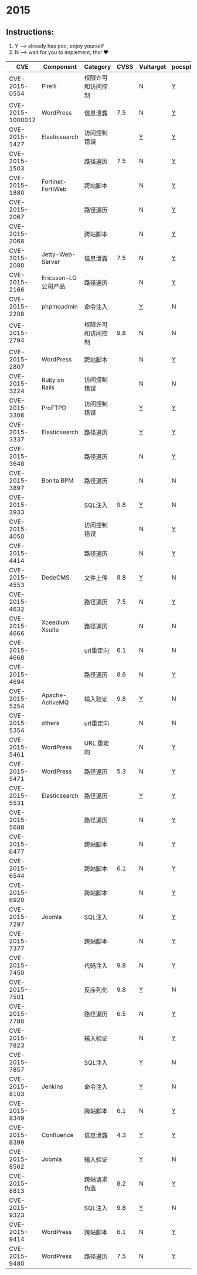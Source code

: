# 2015

## Instructions:

1. Y --> already has poc, enjoy yourself
2. N --> wait for you to implement, thx! :heart:

| CVE | Component | Category | CVSS | Vultarget | pocsploit | Nuclei | Xray | pocsuite3 | goby | others |
|-----|-----------|----------|------|-----------|-----------|--------|------|-----------|------|--------|
| CVE-2015-0554 | Pirelli | 权限许可和访问控制 |  | N | [Y](CVE-2015-0554/poc/pocsploit/) | [Y](CVE-2015-0554/poc/nuclei/) | N | N | N | [Y](CVE-2015-0554/poc/others/) |
| CVE-2015-1000012 | WordPress | 信息泄露 | 7.5 | N | [Y](CVE-2015-1000012/poc/pocsploit/) | [Y](CVE-2015-1000012/poc/nuclei/) | N | N | N | N |
| CVE-2015-1427 | Elasticsearch | 访问控制错误 |  | [Y](CVE-2015-1427/vultarget/) | [Y](CVE-2015-1427/poc/pocsploit/) | [Y](CVE-2015-1427/poc/nuclei/) | [Y](CVE-2015-1427/poc/xray/) | N | [Y](CVE-2015-1427/poc/goby/) | [Y](CVE-2015-1427/poc/others/) |
| CVE-2015-1503 |  | 路径遍历 | 7.5 | N | [Y](CVE-2015-1503/poc/pocsploit/) | [Y](CVE-2015-1503/poc/nuclei/) | N | N | N | [Y](CVE-2015-1503/poc/others/) |
| CVE-2015-1880 | Fortinet-FortiWeb | 跨站脚本 |  | N | [Y](CVE-2015-1880/poc/pocsploit/) | [Y](CVE-2015-1880/poc/nuclei/) | N | N | N | N |
| CVE-2015-2067 |  | 路径遍历 |  | N | [Y](CVE-2015-2067/poc/pocsploit/) | [Y](CVE-2015-2067/poc/nuclei/) | N | N | N | [Y](CVE-2015-2067/poc/others/) |
| CVE-2015-2068 |  | 跨站脚本 |  | N | [Y](CVE-2015-2068/poc/pocsploit/) | [Y](CVE-2015-2068/poc/nuclei/) | N | N | N | [Y](CVE-2015-2068/poc/others/) |
| CVE-2015-2080 | Jetty-Web-Server | 信息泄露 | 7.5 | N | [Y](CVE-2015-2080/poc/pocsploit/) | [Y](CVE-2015-2080/poc/nuclei/) | N | N | N | [Y](CVE-2015-2080/poc/others/) |
| CVE-2015-2166 | Ericsson-LG公司产品 | 路径遍历 |  | N | [Y](CVE-2015-2166/poc/pocsploit/) | [Y](CVE-2015-2166/poc/nuclei/) | N | N | N | [Y](CVE-2015-2166/poc/others/) |
| CVE-2015-2208 | phpmoadmin | 命令注入 |  | [Y](CVE-2015-2208/vultarget/) | N | N | N | N | N | [Y](CVE-2015-2208/poc/others/) |
| CVE-2015-2794 |  | 权限许可和访问控制 | 9.8 | N | N | [Y](CVE-2015-2794/poc/nuclei/) | N | N | N | [Y](CVE-2015-2794/poc/others/) |
| CVE-2015-2807 | WordPress | 跨站脚本 |  | N | [Y](CVE-2015-2807/poc/pocsploit/) | [Y](CVE-2015-2807/poc/nuclei/) | N | N | N | N |
| CVE-2015-3224 | Ruby on Rails | 访问控制错误 |  | N | N | [Y](CVE-2015-3224/poc/nuclei/) | N | N | N | N |
| CVE-2015-3306 | ProFTPD | 访问控制错误 |  | [Y](CVE-2015-3306/vultarget/) | [Y](CVE-2015-3306/poc/pocsploit/) | [Y](CVE-2015-3306/poc/nuclei/) | N | N | N | [Y](CVE-2015-3306/poc/others/) |
| CVE-2015-3337 | Elasticsearch | 路径遍历 |  | [Y](CVE-2015-3337/vultarget/) | [Y](CVE-2015-3337/poc/pocsploit/) | [Y](CVE-2015-3337/poc/nuclei/) | [Y](CVE-2015-3337/poc/xray/) | N | N | [Y](CVE-2015-3337/poc/others/) |
| CVE-2015-3648 |  | 路径遍历 |  | N | [Y](CVE-2015-3648/poc/pocsploit/) | [Y](CVE-2015-3648/poc/nuclei/) | N | N | N | N |
| CVE-2015-3897 | Bonita BPM | 路径遍历 |  | N | N | [Y](CVE-2015-3897/poc/nuclei/) | N | N | N | N |
| CVE-2015-3933 |  | SQL注入 | 9.8 | [Y](CVE-2015-3933/vultarget/) | N | N | N | N | N | [Y](CVE-2015-3933/poc/others/) |
| CVE-2015-4050 |  | 访问控制错误 |  | N | [Y](CVE-2015-4050/poc/pocsploit/) | [Y](CVE-2015-4050/poc/nuclei/) | N | N | N | N |
| CVE-2015-4414 |  | 路径遍历 |  | N | [Y](CVE-2015-4414/poc/pocsploit/) | [Y](CVE-2015-4414/poc/nuclei/) | N | N | N | [Y](CVE-2015-4414/poc/others/) |
| CVE-2015-4553 | DedeCMS | 文件上传 | 8.8 | [Y](CVE-2015-4553/vultarget/) | N | N | N | N | N | [Y](CVE-2015-4553/poc/others/) |
| CVE-2015-4632 |  | 路径遍历 | 7.5 | N | [Y](CVE-2015-4632/poc/pocsploit/) | [Y](CVE-2015-4632/poc/nuclei/) | N | N | N | [Y](CVE-2015-4632/poc/others/) |
| CVE-2015-4666 | Xceedium Xsuite | 路径遍历 |  | N | N | [Y](CVE-2015-4666/poc/nuclei/) | N | N | N | N |
| CVE-2015-4668 |  | url重定向 | 6.1 | N | N | [Y](CVE-2015-4668/poc/nuclei/) | N | N | N | N |
| CVE-2015-4694 |  | 路径遍历 | 8.6 | N | [Y](CVE-2015-4694/poc/pocsploit/) | [Y](CVE-2015-4694/poc/nuclei/) | N | N | N | N |
| CVE-2015-5254 | Apache-ActiveMQ | 输入验证 | 9.8 | [Y](CVE-2015-5254/vultarget/) | N | N | N | N | N | [Y](CVE-2015-5254/poc/others/) |
| CVE-2015-5354 | others | url重定向 |  | N | N | [Y](CVE-2015-5354/poc/nuclei/) | N | N | N | N |
| CVE-2015-5461 | WordPress | URL 重定向 |  | N | [Y](CVE-2015-5461/poc/pocsploit/) | [Y](CVE-2015-5461/poc/nuclei/) | N | N | N | N |
| CVE-2015-5471 | WordPress | 路径遍历 | 5.3 | N | [Y](CVE-2015-5471/poc/pocsploit/) | [Y](CVE-2015-5471/poc/nuclei/) | N | N | N | [Y](CVE-2015-5471/poc/others/) |
| CVE-2015-5531 | Elasticsearch | 路径遍历 |  | [Y](CVE-2015-5531/vultarget/) | [Y](CVE-2015-5531/poc/pocsploit/) | [Y](CVE-2015-5531/poc/nuclei/) | [Y](CVE-2015-5531/poc/xray/) | N | N | [Y](CVE-2015-5531/poc/others/) |
| CVE-2015-5688 |  | 路径遍历 |  | N | [Y](CVE-2015-5688/poc/pocsploit/) | [Y](CVE-2015-5688/poc/nuclei/) | N | N | N | N |
| CVE-2015-6477 |  | 跨站脚本 |  | N | [Y](CVE-2015-6477/poc/pocsploit/) | [Y](CVE-2015-6477/poc/nuclei/) | N | N | N | N |
| CVE-2015-6544 |  | 跨站脚本 | 6.1 | N | [Y](CVE-2015-6544/poc/pocsploit/) | [Y](CVE-2015-6544/poc/nuclei/) | N | N | N | N |
| CVE-2015-6920 |  | 跨站脚本 |  | N | [Y](CVE-2015-6920/poc/pocsploit/) | [Y](CVE-2015-6920/poc/nuclei/) | N | N | N | N |
| CVE-2015-7297 | Joomla | SQL注入 |  | N | [Y](CVE-2015-7297/poc/pocsploit/) | [Y](CVE-2015-7297/poc/nuclei/) | [Y](CVE-2015-7297/poc/xray/) | N | N | [Y](CVE-2015-7297/poc/others/) |
| CVE-2015-7377 |  | 跨站脚本 |  | N | [Y](CVE-2015-7377/poc/pocsploit/) | [Y](CVE-2015-7377/poc/nuclei/) | N | N | N | N |
| CVE-2015-7450 |  | 代码注入 | 9.8 | N | [Y](CVE-2015-7450/poc/pocsploit/) | [Y](CVE-2015-7450/poc/nuclei/) | N | N | N | [Y](CVE-2015-7450/poc/others/) |
| CVE-2015-7501 |  | 反序列化 | 9.8 | [Y](CVE-2015-7501/vultarget/) | N | N | N | N | N | [Y](CVE-2015-7501/poc/others/) |
| CVE-2015-7780 |  | 路径遍历 | 6.5 | N | [Y](CVE-2015-7780/poc/pocsploit/) | [Y](CVE-2015-7780/poc/nuclei/) | N | N | N | N |
| CVE-2015-7823 |  | 输入验证 |  | N | [Y](CVE-2015-7823/poc/pocsploit/) | [Y](CVE-2015-7823/poc/nuclei/) | N | N | N | N |
| CVE-2015-7857 |  | SQL注入 |  | [Y](CVE-2015-7857/vultarget/) | N | N | N | N | N | [Y](CVE-2015-7857/poc/others/) |
| CVE-2015-8103 | Jenkins | 命令注入 |  | [Y](CVE-2015-8103/vultarget/) | N | N | N | N | N | [Y](CVE-2015-8103/poc/others/) |
| CVE-2015-8349 |  | 跨站脚本 | 6.1 | N | [Y](CVE-2015-8349/poc/pocsploit/) | [Y](CVE-2015-8349/poc/nuclei/) | N | N | N | N |
| CVE-2015-8399 | Confluence | 信息泄露 | 4.3 | [Y](CVE-2015-8399/vultarget/) | [Y](CVE-2015-8399/poc/pocsploit/) | [Y](CVE-2015-8399/poc/nuclei/) | [Y](CVE-2015-8399/poc/xray/) | N | N | [Y](CVE-2015-8399/poc/others/) |
| CVE-2015-8562 | Joomla | 输入验证 |  | [Y](CVE-2015-8562/vultarget/) | N | N | N | N | N | [Y](CVE-2015-8562/poc/others/) |
| CVE-2015-8813 |  | 跨站请求伪造 | 8.2 | N | [Y](CVE-2015-8813/poc/pocsploit/) | [Y](CVE-2015-8813/poc/nuclei/) | N | N | N | N |
| CVE-2015-9323 |  | SQL注入 | 9.8 | [Y](CVE-2015-9323/vultarget/) | N | [Y](CVE-2015-9323/poc/nuclei/) | N | N | N | N |
| CVE-2015-9414 | WordPress | 跨站脚本 | 6.1 | N | [Y](CVE-2015-9414/poc/pocsploit/) | [Y](CVE-2015-9414/poc/nuclei/) | N | N | N | N |
| CVE-2015-9480 | WordPress | 路径遍历 | 7.5 | N | [Y](CVE-2015-9480/poc/pocsploit/) | [Y](CVE-2015-9480/poc/nuclei/) | N | N | N | N |
